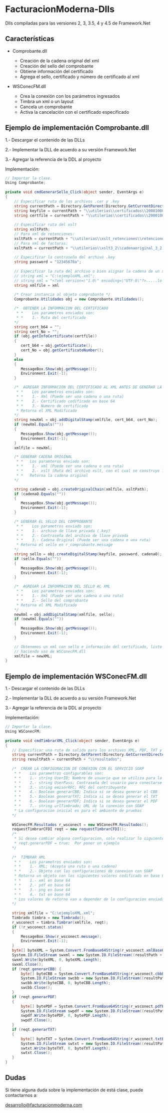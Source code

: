 FacturacionModerna-Dlls
=======================

Dlls compiladas para las versiones 2, 3, 3.5, 4 y 4.5 de Framework.Net


## Características

* Comprobante.dll
  * Creación de la cadena original del xml
  * Creación del sello del comprobante
  * Obtiene información del certificado
  * Agrega el sello, certificado y número de certificado al xml

* WSConecFM.dll
  * Crea la conexión con los parámetros ingresados
  * Timbra un xml o un layout
  * Cancela un comprobante
  * Activa la cancelación con el certificado especificado


## Ejemplo de implementación Comprobante.dll

1.- Descargar el contenido de las DLLs
 
2.- Implementar la DLL de acuerdo a su versión Framework.Net

3.- Agregar la referencia de la DDL al proyecto

Implementación:
```C#
// Importar la clase.
Using Comprobante;
 
private void cmdGenerarSello_Click(object sender, EventArgs e)
{
    // Especificar ruta de los archivos .cer y .key
    string currentPath = Directory.GetParent(Directory.GetCurrentDirectory()).Parent.Parent.Parent.FullName;
    string keyfile = currentPath + "\\utilerias\\certificados\\20001000000200000278.key";
    string certfile = currentPath + "\\utilerias\\certificados\\20001000000200000278.cer";
    
    // Especificar ruta del xslt 
    string xsltPath;
    // Para xml de retenciones:
    xsltPath = currentPath + "\\utilerias\\xslt_retenciones\\retenciones.xslt";
    // Para xml de facturas:
    xsltPath = currentPath + "\\utilerias\\xslt3_2\\cadenaoriginal_3_2.xslt";
    
    // Especificar la contraseña del archivo .key
    string password = "12345678a";
    
    // Especificar la ruta del archivo o bien asignar la cadena de un xml, ejemplos
    // string xml = "C:\ejemploXML.xml";
    // string xml = "<?xml version=\"1.0\" encoding=\"UTF-8\"?>.....lo demas del xml....."
    string xmlfile = xml
    
    /* Crear instancia al objeto comprobante */
    Comprobante.Utilidades obj = new Comprobante.Utilidades();

    /*  OBTENER LA INFORMACION DEL CERTIFICADO
     * *    Los parametros enviados son:
     * *    1.- Ruta del certificado
    */
    string cert_b64 = "";
    string cert_No = "";
    if (obj.getInfoCertificate(certfile))
    {
       cert_b64 = obj.getCertificate();
       cert_No = obj.getCertificateNumber();
    }
    else
    {
       MessageBox.Show(obj.getMessage());
       Environment.Exit(-1);
    }

    /*  AGREGAR INFORMACION DEL CERTIFICADO AL XML ANTES DE GENERAR LA CADENA ORIGINA
     * *    Los parametros enviados son:
     * *    1.- Xml (Puede ser una cadena o una ruta)
     * *    2.- Certificado codificado en base 64
     * *    3.- Numero de certificado
     * Retorna el XML Modificado
    */
    string newXml = obj.addDigitalStamp(xmlfile, cert_b64, cert_No);
    if (newXml.Equals(""))
    {
       MessageBox.Show(obj.getMessage());
       Environment.Exit(-1);
    }
    xmlfile = newXml;

    /* GENERAR CADENA ORIGINAL
     * *   Los paramteros enviado son:
     * *    1.- xml (Puede ser una cadena o una ruta)
     * *    2.- xslt (Ruta del archivo xslt, con el cual se construye la cadena original)
     * *   Retorna la cadena original
    */

    string cadenaO = obj.createOriginalChain(xmlfile, xsltPath);
    if (cadenaO.Equals(""))
    {
       MessageBox.Show(obj.getMessage());
       Environment.Exit(-1);
    }

    /* GENERAR EL SELLO DEL COMPROBANTE
     * *    Los parametros enviado son:
     * *    1.- archivo de llave privada (.key)
     * *    2.- Contraseña del archivo de llave privada
     * *    3.- Cadena Original (Puede ser una cadena o una ruta)
     * Retorna el sello en r_comprobante.message
    */
    string sello = obj.createDigitalStamp(keyfile, password, cadenaO);
    if (sello.Equals(""))
    {
       MessageBox.Show(obj.getMessage());
       Environment.Exit(-1);
    }

    /*  AGREGAR LA INFORMACION DEL SELLO AL XML
     * *    Los parametros enviados son:
     * *    1.- Xml (Puede ser una cadena o una ruta)
     * *    2.- Sello del comprobante
     * Retorna el XML Modificado
    */
    newXml = obj.addDigitalStamp(xmlfile, sello);
    if (newXml.Equals(""))
    {
       MessageBox.Show(obj.getMessage());
       Environment.Exit(-1);
    }

    // Obtenemos un xml con sello e información del certificado, listo para ser timbrado
    // haciendo uso de WSConecFM.dll
    xmlfile = newXML;
}
```


## Ejemplo de implementación WSConecFM.dll

1.- Descargar el contenido de las DLLs
 
2.- Implementar la DLL de acuerdo a su versión Framework.Net

3.- Agregar la referencia de la DDL al proyecto

Implementación:
```C#
// Importar la clase.
Using WSConecFM;
 
private void cmdTimbrarXML_Click(object sender, EventArgs e)
{
   // Especificar una ruta de salida para los archivos XML, PDF, TXT y CBB (Opcional)
   string currentPath = Directory.GetParent(Directory.GetCurrentDirectory()).Parent.Parent.Parent.FullName;
   string resultPath = currentPath + "\\resultados";
   
   /*  CREAR LA CONFIGURACION DE CONEXION CON EL SERVICIO SOAP
    * *    Los parametros configurables son:
    * *    1.- string UserID; Nombre de usuario que se utiliza para la conexion con SOAP
    * *    2.- string UserPass; Contraseña del usuario para conectarse a SOAP
    * *    3.- string emisorRFC; RFC del contribuyente
    * *    4.- Boolean generarCBB; Indica si se desea generar el CBB
    * *    5.- Boolean generarTXT; Indica si se desea generar el TXT
    * *    6.- Boolean generarPDF; Indica si se desea generar el PDF
    * *    7.- string urlTimbrado; URL de la conexion con SOAP
    * La configuracion inicial es para el ambiente de pruebas
   */
   
   WSConecFM.Resultados r_wsconect = new WSConecFM.Resultados();
   requestTimbrarCFDI reqt = new requestTimbrarCFDI();
   /*
    * Si desea cambiar alguna configuracion, solo realizar lo siguiente
    * reqt.generarPDF = true;  Por poner un ejemplo
   */
   
   /*  TIMBRAR XML
    * *    Los parametros enviados son:
    * *    1.- XML; (Acepta una ruta o una cadena)
    * *    2.- Objeto con las configuraciones de conexion con SOAP
    * Retorna un objeto con los siguientes valores codificado en base 64:
    * *    1.- xml en base 64
    * *    2.- pdf en base 64
    * *    3.- png en base 64
    * *    4.- txt en base 64
    * Los valores de retorno van a depender de la configuracion enviada a la función
   */
   
   string xmlfile = "C:\ejemploXML.xml";
   Timbrado timbra = new Timbrado();
   r_wsconect = timbra.Timbrar(xmlfile, reqt);
   if (!r_wsconect.status)
   {
       MessageBox.Show(r_wsconect.message);
       Environment.Exit(-1);
   }
   byte[] byteXML = System.Convert.FromBase64String(r_wsconect.xmlBase64);
   System.IO.FileStream swxml = new System.IO.FileStream((resultPath + ("\\" + (r_wsconect.uuid + ".xml"))), System.IO.FileMode.Create);
   swxml.Write(byteXML, 0, byteXML.Length);
   swxml.Close();
   if (reqt.generarCBB) {
       byte[] byteCBB = System.Convert.FromBase64String(r_wsconect.cbbBase64);
       System.IO.FileStream swcbb = new System.IO.FileStream((resultPath + ("\\" + (r_wsconect.uuid + ".png"))), System.IO.FileMode.Create);
       swcbb.Write(byteCBB, 0, byteCBB.Length);
       swcbb.Close();
   }
   if (reqt.generarPDF)
   {
       byte[] bytePDF = System.Convert.FromBase64String(r_wsconect.pdfBase64);
       System.IO.FileStream swpdf = new System.IO.FileStream((resultPath + ("\\" + (r_wsconect.uuid + ".pdf"))), System.IO.FileMode.Create);
       swpdf.Write(bytePDF, 0, bytePDF.Length);
       swpdf.Close();
   }
   if (reqt.generarTXT)
   {
       byte[] byteTXT = System.Convert.FromBase64String(r_wsconect.txtBase64);
       System.IO.FileStream swtxt = new System.IO.FileStream((resultPath + ("\\" + (r_wsconect.uuid + ".txt"))), System.IO.FileMode.Create);
       swtxt.Write(byteTXT, 0, byteTXT.Length);
       swtxt.Close();
   }
}
```
## Dudas
Si tiene alguna duda sobre la implementación de está clase, puede contactarnos a: 

desarrollo@facturacionmoderna.com 

[1]: https://github.com/facturacionmoderna/FacturacionModerna-CSharp/blob/master/TimbradoCancelado/TimbradoCancelado/frmEjemplos.cs
